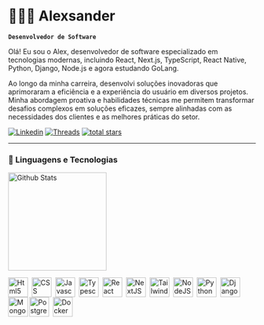 # 👨🏾‍💻 Alexsander

**`Desenvolvedor de Software`**

Olá! Eu sou o Alex, desenvolvedor de software especializado em tecnologias modernas, incluindo React, Next.js,
TypeScript, React Native, Python, Django, Node.js e agora estudando GoLang.

Ao longo da minha carreira, desenvolvi soluções inovadoras que aprimoraram a eficiência e a experiência do usuário em
diversos projetos. Minha abordagem proativa e habilidades técnicas me permitem transformar desafios complexos em
soluções eficazes, sempre alinhadas com as necessidades dos clientes e as melhores práticas do setor.

<p align="left">
    <a href="https://www.linkedin.com/in/avt-elles/">
        <img alt="Linkedin" title="Follow me on linkedin"
            src="https://img.shields.io/badge/LinkedIn-0077B5?style=for-the-badge&logo=linkedin&logoColor=white" /></a>
    <a href="https://www.threads.net/@oh_valente_">
        <img alt="Threads" title="Follow me on Threads"
            src="https://img.shields.io/badge/Threads-000000?style=for-the-badge&logo=Threads&logoColor=white" /></a>
    <a href="mailto:alevtelles@gmail.com" target="blank">
        <img alt="total stars" title="Total stars on GitHub"
            src="https://img.shields.io/badge/Gmail-D14836?style=for-the-badge&logo=gmail&logoColor=white" /></a>
</p>

---

### 🚀 Linguagens e Tecnologias

<img align="center" alt="Github Stats" height="200px" style="padding-right: 10px"
 src="https://github-readme-stats.vercel.app/api/top-langs/?username=alevtelles&theme=radical&layout=compact&custom_title=Tecnologias&langs_count=9" />

<p><img align="left" alt="Html5" title="Html5" width="40px" heigth="40px" style="padding-right: 5px"
        src="https://cdn.jsdelivr.net/gh/devicons/devicon@latest/icons/html5/html5-original.svg" /></p>

<img align="left" alt="CSS" title="CSS" width="40px" heigth="40px" style="padding-right: 5px"
        src="https://cdn.jsdelivr.net/gh/devicons/devicon@latest/icons/css3/css3-original.svg" />

<img align="left" alt="Javascript" title="Javascript" width="40px" heigth="40px" style="padding-right: 5px"
        src="https://cdn.jsdelivr.net/gh/devicons/devicon@latest/icons/javascript/javascript-original.svg" />

<img align="left" alt="Typescript" title="Typescript" width="40px" heigth="40px" style="padding-right: 5px"
        src="https://cdn.jsdelivr.net/gh/devicons/devicon@latest/icons/typescript/typescript-original.svg" />

<img align="left" alt="React" title="React" width="40px" heigth="40px" style="padding-right: 5px"
        src="https://cdn.jsdelivr.net/gh/devicons/devicon@latest/icons/react/react-original.svg" />

<img align="left" alt="NextJS" title="NextJS" width="40px" heigth="40px" style="padding-right: 5px"
        src="https://cdn.jsdelivr.net/gh/devicons/devicon@latest/icons/nextjs/nextjs-original.svg" />

<img align="left" alt="TailwindCSS" title="TailwindCSS" width="40px" heigth="40px" style="padding-right: 5px"
        src="https://cdn.jsdelivr.net/gh/devicons/devicon@latest/icons/tailwindcss/tailwindcss-original.svg" />

<img align="left" alt="NodeJS" title="NodeJS" width="40px" heigth="40px" style="padding-right: 5px"
        src="https://cdn.jsdelivr.net/gh/devicons/devicon@latest/icons/nodejs/nodejs-original.svg" />

<img align="left" alt="Python" title="Python" width="40px" heigth="40px" style="padding-right: 5px"
        src="https://cdn.jsdelivr.net/gh/devicons/devicon@latest/icons/python/python-original.svg" />

<img align="left" alt="Django" title="Django" width="40px" heigth="40px" style="padding-right: 5px"
        src="https://cdn.jsdelivr.net/gh/devicons/devicon@latest/icons/django/django-plain.svg" />

<img align="left" alt="MongoDB" title="MongoDB" width="40px" heigth="40px" style="padding-right: v"
        src="https://cdn.jsdelivr.net/gh/devicons/devicon@latest/icons/mongodb/mongodb-original.svg" />

<img align="left" alt="PostgreSQL" title="PostgreSQL" width="40px" heigth="40px" style="padding-right: 5px"
        src="https://cdn.jsdelivr.net/gh/devicons/devicon@latest/icons/postgresql/postgresql-original.svg" />

<img align="left" alt="Docker" title="Docker" width="40px" heigth="40px" style="padding-right: 5px"
        src="https://cdn.jsdelivr.net/gh/devicons/devicon@latest/icons/docker/docker-plain.svg" />

</div>

<br />
<br />
